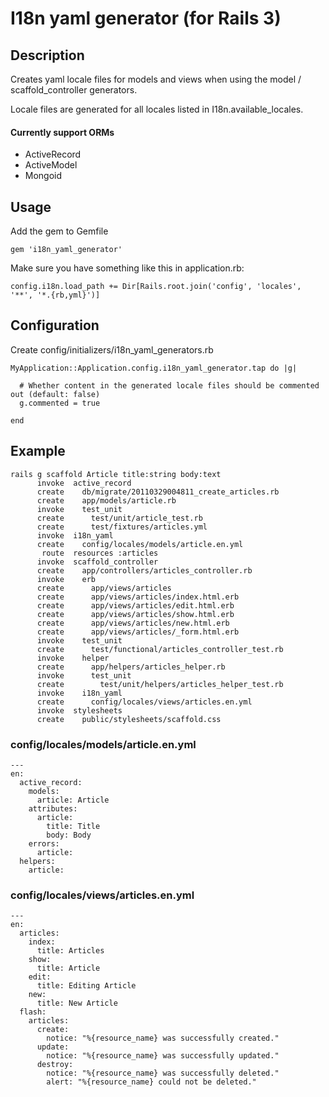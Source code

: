 # I18n yaml generator (for Rails 3)

## Description

Creates yaml locale files for models and views when using the model / scaffold_controller generators.

Locale files are generated for all locales listed in I18n.available_locales.

#### Currently support ORMs

* ActiveRecord
* ActiveModel
* Mongoid

## Usage

Add the gem to Gemfile

    gem 'i18n_yaml_generator'

Make sure you have something like this in application.rb:

    config.i18n.load_path += Dir[Rails.root.join('config', 'locales', '**', '*.{rb,yml}')]

## Configuration

Create config/initializers/i18n_yaml_generators.rb

    MyApplication::Application.config.i18n_yaml_generator.tap do |g|
    
      # Whether content in the generated locale files should be commented out (default: false)
      g.commented = true 

    end

## Example

    rails g scaffold Article title:string body:text
          invoke  active_record
          create    db/migrate/20110329004811_create_articles.rb
          create    app/models/article.rb
          invoke    test_unit
          create      test/unit/article_test.rb
          create      test/fixtures/articles.yml
          invoke  i18n_yaml
          create    config/locales/models/article.en.yml
           route  resources :articles
          invoke  scaffold_controller
          create    app/controllers/articles_controller.rb
          invoke    erb
          create      app/views/articles
          create      app/views/articles/index.html.erb
          create      app/views/articles/edit.html.erb
          create      app/views/articles/show.html.erb
          create      app/views/articles/new.html.erb
          create      app/views/articles/_form.html.erb
          invoke    test_unit
          create      test/functional/articles_controller_test.rb
          invoke    helper
          create      app/helpers/articles_helper.rb
          invoke      test_unit
          create        test/unit/helpers/articles_helper_test.rb
          invoke    i18n_yaml
          create      config/locales/views/articles.en.yml
          invoke  stylesheets
          create    public/stylesheets/scaffold.css

### config/locales/models/article.en.yml
   
    --- 
    en: 
      active_record: 
        models: 
          article: Article
        attributes: 
          article: 
            title: Title
            body: Body
        errors: 
          article: 
      helpers: 
        article: 

### config/locales/views/articles.en.yml

    --- 
    en: 
      articles: 
        index: 
          title: Articles
        show: 
          title: Article
        edit: 
          title: Editing Article
        new: 
          title: New Article
      flash: 
        articles: 
          create: 
            notice: "%{resource_name} was successfully created."
          update: 
            notice: "%{resource_name} was successfully updated."
          destroy: 
            notice: "%{resource_name} was successfully deleted."
            alert: "%{resource_name} could not be deleted."

